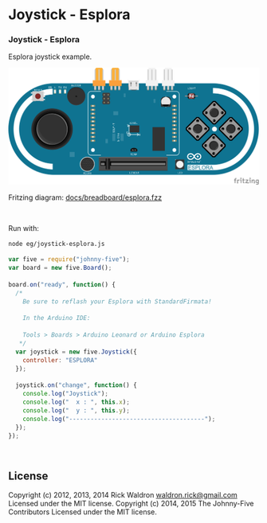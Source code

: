 <!--remove-start-->

# Joystick - Esplora

<!--remove-end-->






### Joystick - Esplora


Esplora joystick example.


![docs/breadboard/esplora.png](breadboard/esplora.png)<br>

Fritzing diagram: [docs/breadboard/esplora.fzz](breadboard/esplora.fzz)

&nbsp;




Run with:
```bash
node eg/joystick-esplora.js
```


```javascript
var five = require("johnny-five");
var board = new five.Board();

board.on("ready", function() {
  /*
    Be sure to reflash your Esplora with StandardFirmata!

    In the Arduino IDE:

    Tools > Boards > Arduino Leonard or Arduino Esplora
   */
  var joystick = new five.Joystick({
    controller: "ESPLORA"
  });

  joystick.on("change", function() {
    console.log("Joystick");
    console.log("  x : ", this.x);
    console.log("  y : ", this.y);
    console.log("--------------------------------------");
  });
});

```








&nbsp;

<!--remove-start-->

## License
Copyright (c) 2012, 2013, 2014 Rick Waldron <waldron.rick@gmail.com>
Licensed under the MIT license.
Copyright (c) 2014, 2015 The Johnny-Five Contributors
Licensed under the MIT license.

<!--remove-end-->
